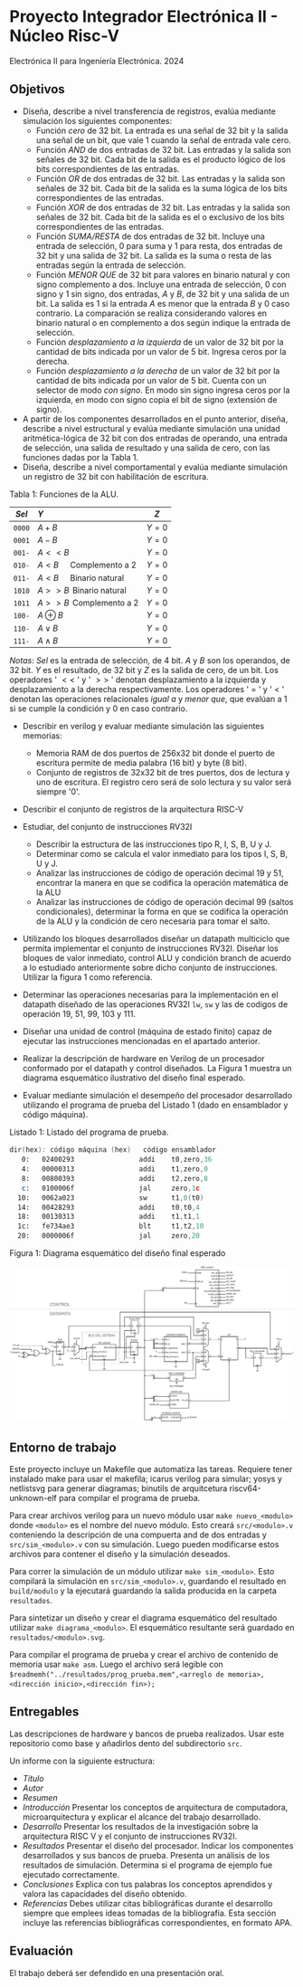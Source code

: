 # Proyecto Integrador Electrónica II - Núcleo Risc-V

Electrónica II para Ingeniería Electrónica. 2024

## Objetivos

- Diseña, describe a nivel transferencia de registros, evalúa mediante simulación los siguientes componentes:
  - Función *cero* de 32 bit. La entrada es una señal de 32 bit y la salida una señal de un bit, que vale $1$ cuando la señal de entrada vale cero.
  - Función *AND* de dos entradas de 32 bit. Las entradas y la salida son señales de 32 bit. Cada bit de la salida es el producto lógico de los bits correspondientes de las entradas.
  - Función *OR* de dos entradas de 32 bit. Las entradas y la salida son señales de 32 bit. Cada bit de la salida es la suma lógica de los bits correspondientes de las entradas.
  - Función *XOR* de dos entradas de 32 bit. Las entradas y la salida son señales de 32 bit. Cada bit de la salida es el o exclusivo de los bits correspondientes de las entradas.
  - Función *SUMA/RESTA* de dos entradas de 32 bit. Incluye una entrada de selección, $0$ para suma y $1$ para resta, dos entradas de 32 bit y una salida de 32 bit. La salida es la suma o resta de las entradas según la entrada de selección.
  - Función *MENOR QUE* de 32 bit para valores en binario natural y con signo complemento a dos. Incluye una entrada de selección, $0$ con signo y $1$ sin signo, dos entradas, $A$ y $B$, de 32 bit y una salida de un bit. La salida es $1$ si la entrada $A$ es menor que la entrada $B$ y $0$ caso contrario. La comparación se realiza considerando valores en binario natural o en complemento a dos según indique la entrada de selección.
  - Función *desplazamiento a la izquierda* de un valor de 32 bit por la cantidad de bits indicada por un valor de 5 bit. Ingresa ceros por la derecha.
  - Función *desplazamiento a la derecha* de un valor de 32 bit por la cantidad de bits indicada por un valor de 5 bit. Cuenta con un selector de modo *con signo*. En modo sin signo ingresa ceros por la izquierda, en modo con signo copia el bit de signo (extensión de signo).
- A partir de los componentes desarrollados en el punto anterior, diseña, describe a nivel estructural y evalúa mediante simulación una unidad aritmética-lógica de 32 bit con dos entradas de operando, una entrada de selección, una salida de resultado y una salida de cero, con las funciones dadas por la Tabla 1.
- Diseña, describe a nivel comportamental y evalúa mediante simulación un registro de 32 bit con habilitación de escritura.

Tabla 1: Funciones de la ALU.

| *Sel* | *Y* | *Z* |
|:-----:|:---|:---:|
|`0000` | $A+B$ | $Y=0$ |
|`0001` | $A-B$ | $Y=0$ |
|`001-` | $A << B$ | $Y=0$ |
|`010-` | $A<B\quad$ Complemento a 2 | $Y=0$ |
|`011-` | $A<B\quad$ Binario natural | $Y=0$ |
|`1010` | $A >> B\,$ Binario natural | $Y=0$ |
|`1011` | $A >> B\,$ Complemento a 2 | $Y=0$ |
|`100-` | $A \oplus B$ | $Y=0$ |
|`110-` | $A \vee B$ | $Y=0$ |
|`111-` | $A \wedge B$ | $Y=0$ |

*Notas*:  *Sel* es la entrada de selección, de 4 bit. *A* y *B* son los operandos, de 32 bit. *Y* es el resultado, de 32 bit y *Z* es la salida de cero, de un bit. Los operadores ' $<<$ ' y ' $>>$ ' denotan desplazamiento a la izquierda y desplazamiento a la derecha respectivamente. Los operadores ' $=$ ' y ' $<$ ' denotan las operaciones relacionales *igual a* y *menor que*, que evalúan a $1$ si se cumple la condición y $0$ en caso contrario.

- Describir en verilog y evaluar mediante simulación las siguientes memorias:
  - Memoria RAM de dos puertos de 256x32 bit donde el puerto de escritura permite de media palabra (16 bit) y byte (8 bit).
  - Conjunto de registros de 32x32 bit de tres puertos, dos de lectura y uno de escritura. El registro cero será de solo lectura y su valor será siempre '0'.

- Describir el conjunto de registros de la arquitectura RISC-V
- Estudiar, del conjunto de instrucciones RV32I
  - Describir la estructura de las instrucciones tipo R, I, S, B, U y J.
  - Determinar como se calcula el valor inmediato para los tipos I, S, B, U y J.
  - Analizar las instrucciones de código de operación decimal 19 y 51, encontrar la manera en que se codifica la operación matemática de la ALU
  - Analizar las instrucciones de código de operación decimal 99 (saltos condicionales), determinar la forma en que se codifica la operación de la ALU y la condición de cero necesaria para tomar el salto.
- Utilizando los bloques desarrollados diseñar un datapath multiciclo que permita implementar el conjunto de instrucciones RV32I.  Diseñar los bloques de valor inmediato, control ALU y condición branch de acuerdo a lo estudiado anteriormente sobre dicho conjunto de instrucciones. Utilizar la figura 1 como referencia.
- Determinar las operaciones necesarias para la implementación en el datapath diseñado de las operaciones RV32I `lw`, `sw` y las de codigos de operación 19, 51, 99, 103 y 111.
- Diseñar una unidad de control (máquina de estado finito) capaz de ejecutar las instrucciones mencionadas en el apartado anterior.
- Realizar la descripción de hardware en Verilog de un procesador conformado por el datapath y control diseñados. La Figura 1 muestra un diagrama esquemático ilustrativo del diseño final esperado.
- Evaluar mediante simulación el desempeño del procesador desarrollado utilizando el programa de prueba del Listado 1 (dado en ensamblador y código máquina).

Listado 1: Listado del programa de prueba.

~~~ asm
dir(hex): código máquina (hex)   código ensamblador
   0:   02400293                addi    t0,zero,36
   4:   00000313                addi    t1,zero,0
   8:   00800393                addi    t2,zero,8
   c:   0100006f                jal     zero,1c
  10:   0062a023                sw      t1,0(t0)
  14:   00428293                addi    t0,t0,4
  18:   00130313                addi    t1,t1,1
  1c:   fe734ae3                blt     t1,t2,10
  20:   0000006f                jal     zero,20
~~~

Figura 1: Diagrama esquemático del diseño final esperado

![Diagrama esquemático del diseño final esperado](diagrama_esquematico.svg)

## Entorno de trabajo

Este proyecto incluye un Makefile que automatiza las tareas. Requiere tener instalado make para usar el makefila; icarus verilog para simular; yosys y netlistsvg para generar diagramas; binutils de arquitcetura riscv64-unknown-elf para compilar el programa de prueba.

Para crear archivos verilog para un nuevo módulo usar `make nuevo_<modulo>` donde `<modulo>` es el nombre del nuevo módulo. Esto creará `src/<modulo>.v` conteniendo la descripción de una compuerta and de dos entradas y `src/sim_<modulo>.v` con su simulación. Luego pueden modificarse estos archivos para contener el diseño y la simulación deseados.

Para correr la simulación de un módulo utilizar `make sim_<modulo>`. Esto compilará la simulación en `src/sim_<modulo>.v`, guardando el resultado en `build/modulo` y la ejecutará guardando la salida producida en la carpeta `resultados`.

Para sintetizar un diseño y crear el diagrama esquemático del resultado utilizar `make diagrama_<modulo>`. El esquemático resultante será guardado en `resultados/<modulo>.svg`.

Para compilar el programa de prueba y crear el archivo de contenido de memoria usar `make asm`. Luego el archivo será legible con `$readmemh("../resultados/prog_prueba.mem",<arreglo de memoria>,<dirección inicio>,<dirección fin>);`

## Entregables

Las descripciones de hardware y bancos de prueba realizados. Usar este repositorio como base y añadirlos dento del subdirectorio `src`.

Un informe con la siguiente estructura:

- *Título*
- *Autor*
- *Resumen*
- *Introducción* Presentar los conceptos de arquitectura de computadora, microarquitectura y explicar el alcance del trabajo desarrollado.
- *Desarrollo* Presentar los resultados de la investigación sobre la arquitectura RISC V y el conjunto de instrucciones RV32I.
- *Resultados* Presentar el diseño del procesador. Indicar los componentes desarrollados y sus bancos de prueba. Presenta un análisis de los resultados de simulación. Determina si el programa de ejemplo fue ejecutado correctamente.
- *Conclusiones* Explica con tus palabras los conceptos aprendidos y valora las capacidades del diseño obtenido.
- *Referencias* Debes utilizar citas bibliográficas durante el desarrollo siempre que emplees ideas tomadas de la bibliografía. Esta sección incluye las referencias bibliográficas correspondientes, en formato APA.

## Evaluación

El trabajo deberá ser defendido en una presentación oral.
